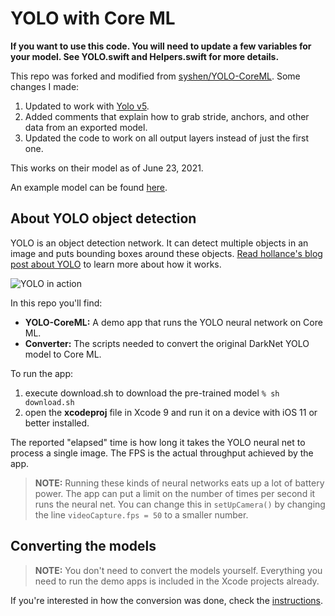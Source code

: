 # YOLO with Core ML

__If you want to use this code. You will need to update a few variables for your model. See YOLO.swift and Helpers.swift for more details.__

This repo was forked and modified from [syshen/YOLO-CoreML](https://github.com/syshen/YOLO-CoreML). Some changes I made: 

1. Updated to work with [Yolo v5](https://github.com/ultralytics/yolov5).
2. Added comments that explain how to grab stride, anchors, and other data from an exported model. 
3. Updated the code to work on all output layers instead of just the first one.


This works on their model as of June 23, 2021.

An example model can be found [here](https://github.com/bradgrimm/YOLO-CoreML/blob/master/Models/2021_06_21.pt).


## About YOLO object detection

YOLO is an object detection network. It can detect multiple objects in an image and puts bounding boxes around these objects. [Read hollance's blog post about YOLO](http://machinethink.net/blog/object-detection-with-yolo/) to learn more about how it works.

![YOLO in action](YOLO.jpg)

In this repo you'll find:

- **YOLO-CoreML:** A demo app that runs the YOLO neural network on Core ML.
- **Converter:** The scripts needed to convert the original DarkNet YOLO model to Core ML.

To run the app:

1. execute download.sh to download the pre-trained model
`% sh download.sh`
2. open the **xcodeproj** file in Xcode 9 and run it on a device with iOS 11 or better installed.

The reported "elapsed" time is how long it takes the YOLO neural net to process a single image. The FPS is the actual throughput achieved by the app.

> **NOTE:** Running these kinds of neural networks eats up a lot of battery power. The app can put a limit on the number of times per second it runs the neural net. You can change this in `setUpCamera()` by changing the line `videoCapture.fps = 50` to a smaller number.

## Converting the models

> **NOTE:** You don't need to convert the models yourself. Everything you need to run the demo apps is included in the Xcode projects already. 

If you're interested in how the conversion was done, check the [instructions](Converter/).

